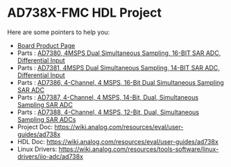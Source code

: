 # AD738X-FMC HDL Project

Here are some pointers to help you:
  * [Board Product Page](https://www.analog.com/eval-ad738xfmcz)
  * Parts : [AD7380, 4MSPS Dual Simultaneous Sampling, 16-BIT SAR ADC, Differential Input](https://www.analog.com/ad7380)
  * Parts : [AD7381, 4MSPS Dual Simultaneous Sampling, 14-BIT SAR ADC, Differential Input](https://www.analog.com/ad7381)
  * Parts : [AD7386, 4-Channel, 4 MSPS, 16-Bit Dual Simultaneous Sampling SAR ADC](https://www.analog.com/ad7386)
  * Parts : [AD7387, 4-Channel, 4 MSPS, 14-Bit, Dual, Simultaneous Sampling SAR ADC](https://www.analog.com/ad7387)
  * Parts : [AD7388, 4-Channel, 4 MSPS, 12-Bit, Dual, Simultaneous Sampling SAR ADCs](https://www.analog.com/ad7388)
  * Project Doc: https://wiki.analog.com/resources/eval/user-guides/ad738x
  * HDL Doc: https://wiki.analog.com/resources/eval/user-guides/ad738x
  * Linux Drivers: https://wiki.analog.com/resources/tools-software/linux-drivers/iio-adc/ad738x
